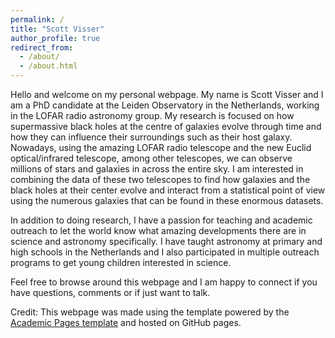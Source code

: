 ```yaml
---
permalink: /
title: "Scott Visser"
author_profile: true
redirect_from: 
  - /about/
  - /about.html
---
```


Hello and welcome on my personal webpage. My name is Scott Visser and I am a PhD candidate at the Leiden Observatory in the Netherlands, working in the LOFAR radio astronomy group. My research is focused on how supermassive black holes at the centre of galaxies evolve through time and how they can influence their surroundings such as their host galaxy. Nowadays, using the amazing LOFAR radio telescope and the new Euclid optical/infrared telescope, among other telescopes, we can observe millions of stars and galaxies in across the entire sky. I am interested in combining the data of these two telescopes to find how galaxies and the black holes at their center evolve and interact from a statistical point of view using the numerous galaxies that can be found in these enormous datasets.

In addition to doing research, I have a passion for teaching and academic outreach to let the world know what amazing developments there are in science and astronomy specifically. I have taught astronomy at primary and high schools in the Netherlands and I also participated in multiple outreach programs to get young children interested in science.

Feel free to browse around this webpage and I am happy to connect if you have questions, comments or if just want to talk.

Credit: This webpage was made using the template powered by the [Academic Pages template](https://github.com/academicpages/academicpages.github.io) and hosted on GitHub pages.